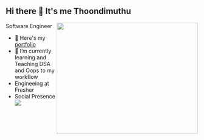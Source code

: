 ## Hi there 👋 It's me Thoondimuthu

Software Engineer
<img align="right" width="370" height="290" src="https://i.pinimg.com/originals/47/f0/34/47f0342cec72b800463bf003eac1257e.gif">
- 🔭 Here's my [portfolio](https://thoondimuthu.github.io/Portfolio/)                                                 
- 🌱 I’m currently learning and Teaching DSA and Oops to my workflow
- Engineeing at  Fresher
- Social Presence
<br />[<img src="https://img.shields.io/badge/LinkedIn-0077B5?style=for-the-badge&logo=linkedin&logoColor=white" />](www.linkedin.com/in/thoondimuthu)
